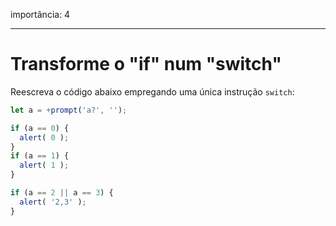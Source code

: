 importância: 4

---

# Transforme o "if" num "switch"

Reescreva o código abaixo empregando uma única instrução `switch`:

```js run
let a = +prompt('a?', '');

if (a == 0) {
  alert( 0 );
}
if (a == 1) {
  alert( 1 );
}

if (a == 2 || a == 3) {
  alert( '2,3' );
}
```

